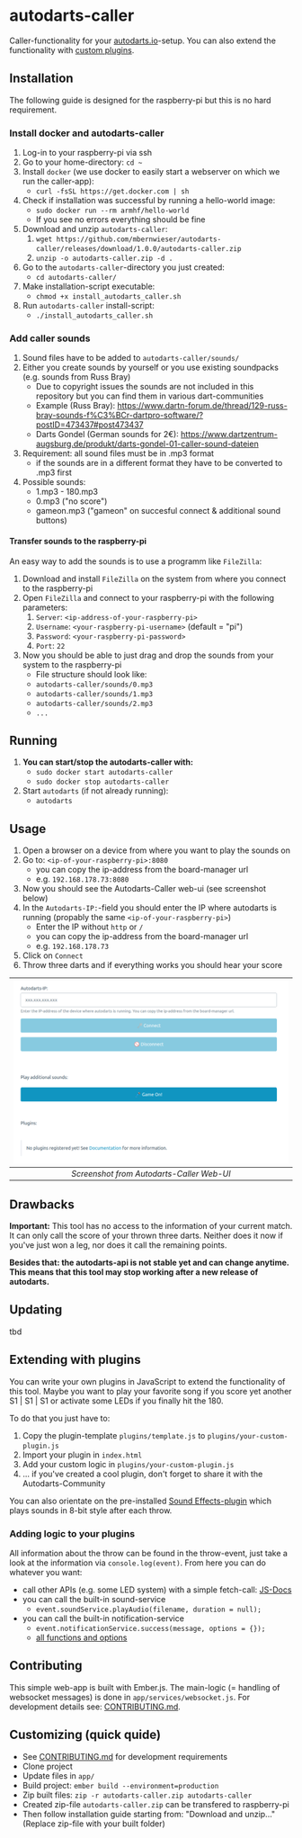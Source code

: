 # autodarts-caller

Caller-functionality for your [autodarts.io](https://github.com/autodarts/docs)-setup. You can also extend the functionality with [custom plugins](#extending-with-plugins).

## Installation

The following guide is designed for the raspberry-pi but this is no hard requirement.

### Install docker and autodarts-caller
1. Log-in to your raspberry-pi via ssh
1. Go to your home-directory: `cd ~`
1. Install `docker` (we use docker to easily start a webserver on which we run the caller-app):
    - `curl -fsSL https://get.docker.com | sh`
1. Check if installation was successful by running a hello-world image: 
    - `sudo docker run --rm armhf/hello-world`
    - If you see no errors everything should be fine
1. Download and unzip `autodarts-caller`:
    1. `wget https://github.com/mbernwieser/autodarts-caller/releases/download/1.0.0/autodarts-caller.zip`
    1. `unzip -o autodarts-caller.zip -d .`
1. Go to the `autodarts-caller`-directory you just created:
    - `cd autodarts-caller/`
1. Make installation-script executable: 
    - `chmod +x install_autodarts_caller.sh`
1. Run `autodarts-caller` install-script:
    - `./install_autodarts_caller.sh`

### Add caller sounds 
1. Sound files have to be added to `autodarts-caller/sounds/`
1. Either you create sounds by yourself or you use existing soundpacks (e.g. sounds from Russ Bray)
    - Due to copyright issues the sounds are not included in this repository but you can find them in various dart-communities
    - Example (Russ Bray): https://www.dartn-forum.de/thread/129-russ-bray-sounds-f%C3%BCr-dartpro-software/?postID=473437#post473437
    - Darts Gondel (German sounds for 2€): https://www.dartzentrum-augsburg.de/produkt/darts-gondel-01-caller-sound-dateien 
1. Requirement: all sound files must be in .mp3 format
    - if the sounds are in a different format they have to be converted to .mp3 first
1. Possible sounds:
    - 1.mp3 - 180.mp3
    - 0.mp3 ("no score")
    - gameon.mp3 ("gameon" on succesful connect & additional sound buttons)

#### Transfer sounds to the raspberry-pi

An easy way to add the sounds is to use a programm like `FileZilla`:
1. Download and install `FileZilla` on the system from where you connect to the raspberry-pi
1. Open `FileZilla` and connect to your raspberry-pi with the following parameters:
    1. `Server`: `<ip-address-of-your-raspberry-pi>`
    1. `Username`: `<your-raspberry-pi-username>` (default = "pi")
    1. `Password`: `<your-raspberry-pi-password>` 
    1. `Port`: `22`
1. Now you should be able to just drag and drop the sounds from your system to the raspberry-pi
    - File structure should look like:
    - `autodarts-caller/sounds/0.mp3`
    - `autodarts-caller/sounds/1.mp3`
    - `autodarts-caller/sounds/2.mp3`
    - `...`

## Running 
1. **You can start/stop the autodarts-caller with:**
    - `sudo docker start autodarts-caller`
    - `sudo docker stop autodarts-caller`
1. Start `autodarts` (if not already running):
    - `autodarts`

## Usage
1. Open a browser on a device from where you want to play the sounds on
1. Go to: `<ip-of-your-raspberry-pi>:8080`
    - you can copy the ip-address from the board-manager url
    - e.g. `192.168.178.73:8080`
1. Now you should see the Autodarts-Caller web-ui (see screenshot below)
1. In the `Autodarts-IP:`-field you should enter the IP where autodarts is running (propably the same `<ip-of-your-raspberry-pi>`)
    - Enter the IP without `http` or `/`
    - you can copy the ip-address from the board-manager url
    - e.g. `192.168.178.73`
1. Click on `Connect`
1. Throw three darts and if everything works you should hear your score

|                     ![screenshot-ui](screenshot_ui.png)                     |
| :--------------------------------------------------------------: |
| _Screenshot from Autodarts-Caller Web-UI_ |


## Drawbacks

**Important:** This tool has no access to the information of your current match. It can only call the score of your thrown three darts. Neither does it now if you've just won a leg, nor does it call the remaining points.

**Besides that: the autodarts-api is not stable yet and can change anytime. This means that this tool may stop working after a new release of autodarts.**

## Updating

tbd

## Extending with plugins

You can write your own plugins in JavaScript to extend the functionality of this tool. Maybe you want to play your favorite song if you score yet another S1 | S1 | S1 or activate some LEDs if you finally hit the 180.

To do that you just have to:
1. Copy the plugin-template `plugins/template.js` to `plugins/your-custom-plugin.js`
1. Import your plugin in `index.html`
1. Add your custom logic in `plugins/your-custom-plugin.js`
1. ... if you've created a cool plugin, don't forget to share it with the Autodarts-Community

You can also orientate on the pre-installed [Sound Effects-plugin](public/plugins/sound-effects.js) which plays sounds in 8-bit style after each throw.

### Adding logic to your plugins

All information about the throw can be found in the throw-event, just take a look at the information via `console.log(event)`. From here you can do whatever you want:
- call other APIs (e.g. some LED system) with a simple fetch-call: [JS-Docs](https://developer.mozilla.org/en-US/docs/Web/API/Fetch_API/Using_Fetch)
- you can call the built-in sound-service
    - `event.soundService.playAudio(filename, duration = null);`
- you can call the built-in notification-service
    - `event.notificationService.success(message, options = {});`
    - [all functions and options](https://ember-cli-notifications.netlify.app/)

## Contributing

This simple web-app is built with Ember.js. The main-logic (= handling of websocket messages) is done in `app/services/websocket.js`. For development details see: [CONTRIBUTING.md](CONTRIBUTING.md).

## Customizing (quick quide)

- See [CONTRIBUTING.md](CONTRIBUTING.md) for development requirements
- Clone project
- Update files in `app/`
- Build project: `ember build --environment=production`
- Zip built files: `zip -r autodarts-caller.zip autodarts-caller`
- Created zip-file `autodarts-caller.zip` can be transfered to raspberry-pi 
- Then follow installation guide starting from: "Download and unzip..." (Replace zip-file with your built folder)
